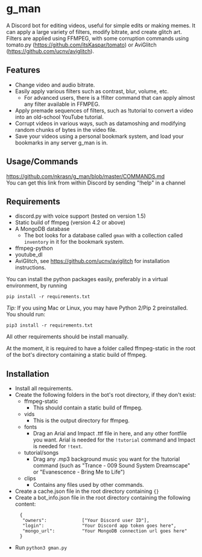 # g_man
A Discord bot for editing videos, useful for simple edits or making memes. It can apply a large variety of filters, modify bitrate, and create glitch art. <br>
Filters are applied using FFMPEG, with some corruption commands using tomato.py (https://github.com/itsKaspar/tomato) or AviGlitch (https://github.com/ucnv/aviglitch).

## Features
* Change video and audio bitrate.
* Easily apply various filters such as contrast, blur, volume, etc.
  * For advanced users, there is a !filter command that can apply almost any filter available in FFMPEG.
* Apply premade sequences of filters, such as !tutorial to convert a video into an old-school YouTube tutorial.
* Corrupt videos in various ways, such as datamoshing and modifying random chunks of bytes in the video file.
* Save your videos using a personal bookmark system, and load your bookmarks in any server g_man is in.

## Usage/Commands
https://github.com/nkrasn/g_man/blob/master/COMMANDS.md<br>
You can get this link from within Discord by sending "!help" in a channel

## Requirements
* discord.py with voice support (tested on version 1.5)
* Static build of ffmpeg (version 4.2 or above)
* A MongoDB database
  * The bot looks for a database called `gman` with a collection called `inventory` in it for the bookmark system.
* ffmpeg-python
* youtube_dl
* AviGlitch, see https://github.com/ucnv/aviglitch for installation instructions.

You can install the python packages easily, preferably in a virtual environment, by running
```
pip install -r requirements.txt
```

*Tip:* If you using Mac or Linux, you may have Python 2/Pip 2 preinstalled. You should run:
```
pip3 install -r requirements.txt
```

All other requirements should be install manually.

At the moment, it is required to have a folder called ffmpeg-static in the root of the bot's directory containing a static build of ffmpeg. <br>

## Installation
* Install all requirements.
* Create the following folders in the bot's root directory, if they don't exist:
  * ffmpeg-static
    * This should contain a static build of ffmpeg.
  * vids
    * This is the output directory for ffmpeg.
  * fonts
    * Drag an Arial and Impact .ttf file in here, and any other fontfile you want. Arial is needed for the `!tutorial` command and Impact is needed for `!text`.
  * tutorial/songs
    * Drag any .mp3 background music you want for the !tutorial command (such as "Trance - 009 Sound System Dreamscape" or "Evanescence - Bring Me to Life")
  * clips
    * Contains any files used by other commands.
* Create a cache.json file in the root directory containing `{}`
* Create a bot_info.json file in the root directory containing the following content:
```
     {
      "owners":             ["Your Discord user ID"],
      "login":              "Your Discord app token goes here",
      "mongo_url":          "Your MongoDB connection url goes here"
     }
```
* Run `python3 gman.py`
